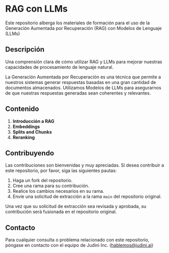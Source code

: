 # RAG con LLMs

Este repositorio alberga los materiales de formación para el uso de la Generación Aumentada por Recuperación (RAG) con Modelos de Lenguaje (LLMs)

## Descripción

Una comprensión clara de cómo utilizar RAG y LLMs para mejorar nuestras capacidades de procesamiento de lenguaje natural.

La Generación Aumentada por Recuperación es una técnica que permite a nuestros sistemas generar respuestas basadas en una gran cantidad de documentos almacenados. Utilizamos Modelos de LLMs para asegurarnos de que nuestras respuestas generadas sean coherentes y relevantes.

## Contenido

1. **Introducción a RAG**
2. **Embeddings**
3. **Splits and Chunks**
4. **Reranking**

## Contribuyendo

Las contribuciones son bienvenidas y muy apreciadas. Si desea contribuir a este repositorio, por favor, siga las siguientes pautas:

1. Haga un fork del repositorio.
2. Cree una rama para su contribución.
3. Realice los cambios necesarios en su rama.
4. Envíe una solicitud de extracción a la rama `main` del repositorio original.

Una vez que su solicitud de extracción sea revisada y aprobada, su contribución será fusionada en el repositorio original.

## Contacto

Para cualquier consulta o problema relacionado con este repositorio, póngase en contacto con el equipo de Judini Inc. (hablemos@judini.ai)